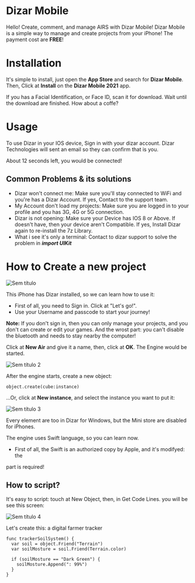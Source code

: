 # Dizar Mobile
Hello! Create, comment, and manage AIRS with Dizar Mobile! Dizar Mobile is a simple way to manage and create projects from your iPhone! The payment cost are **FREE**!

# Installation
It's simple to install, just open the **App Store** and search for **Dizar Mobile**. Then, Click at **Install** on the **Dizar Mobile 2021** app.

If you has a Facial Identification, or Face ID, scan it for download. Wait until the download are finished. How about a coffe?

# Usage
To use Dizar in your IOS device, Sign in with your dizar account. Dizar Technologies will sent an email so they can confirm that is you.

About 12 seconds left, you would be connected!

## Common Problems & its solutions

* Dizar won't connect me: Make sure you'll stay connected to WiFi and you're has a Dizar Account. If yes, Contact to the support team.
* My Account don't load my projects: Make sure you are logged in to your profile and you has 3G, 4G or 5G connection.
* Dizar is not opening: Make sure your Device has IOS 8 or Above. If doesn't have, then your device aren't Compatible. If yes, Install Dizar again to re-install the 7z Library.
* What i see it's only a terminal: Contact to dizar support to solve the problem in ***import UIKit***

# How to Create a new project

![Sem título](https://user-images.githubusercontent.com/118472754/202900929-cee6e961-a1a0-4dd6-84aa-15f48ec32327.png)

This iPhone has Dizar installed, so we can learn how to use it:
* First of all, you need to Sign in. Click at "Let's go!".
* Use your Username and passcode to start your journey!

**Note:** If you don't sign in, then you can only manage your projects, and you don't can create or edit your games. And the wrost part: you can't disable the bluetooth and needs to stay nearby the computer!

Click at **New Air** and give it a name, then, click at **OK**. The Engine would be started.

![Sem título 2](https://user-images.githubusercontent.com/118472754/202901853-ec8ab573-fda1-4987-8a34-6ce0ac311d95.png)

After the engine starts, create a new object:

    object.create(cube:instance)

...Or, click at **New instance**, and select the instance you want to put it:

![Sem título 3](https://user-images.githubusercontent.com/118677397/202923978-11f84bc4-17ec-42a2-bb44-76bf95a0393d.png)

Every element are too in Dizar for Windows, but the Mini store are disabled for iPhones.

The engine uses Swift language, so you can learn now.

* First of all, the Swift is an authorized copy by Apple, and it's modifyed: the 

part is required!

## How to script?
It's easy to script: touch at New Object, then, in Get Code Lines.
you will be see this screen:

![Sem título 4](https://user-images.githubusercontent.com/118677397/203153393-f09ac2a9-7c7a-4f4d-bd05-2293b5065c2f.png)

Let's create this: a digital farmer tracker

    func trackerSoilSystem() {
      var soil = object.Friend("Terrain")
      var soilMosture = soil.Friend(Terrain.color)
      
      if (soilMosture == "Dark Green") {
        soilMosture.Append(": 99%")
      }
    }
